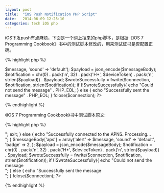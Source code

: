 ```yaml
---
layout: post
title:  "iOS Push Notification PHP Script"
date:   2014-06-09 12:25:10
categories: tech iOS php
---
```


iOS下发push有点麻烦，下面是一个网上搜来的php脚本，是根据《iOS 7 Programming Cookbook》书中的测试脚本修改的，用来测试证书是否配置正确。

{% highlight php %}

<?php
    // Development环境使用
    // $apnsServer = 'ssl://gateway.sandbox.push.apple.com:2195';
    // Distribution环境使用
    $apnsServer = 'ssl://gateway.push.apple.com:2195';
    // 设备的token信息
    $deviceToken = '244e68bc18f49652ab4b274e1ee9e5246f22815a4d8f2e88a03c1b9b23ed7a4e';
    // 发push用的证书
    $pushCertAndKeyPemFile = 'ck.pem';

    $stream = stream_context_create();

    // 证书密码，如果没有密码则不需要
    // $privateKeyPassword = 'quizup2014';
    // stream_context_set_option($stream, 'ssl', 'passphrase', $privateKeyPassword);

    stream_context_set_option($stream, 'ssl', 'local_cert', $pushCertAndKeyPemFile);
    $connectionTimeout = 20;
    $connectionType = STREAM_CLIENT_CONNECT | STREAM_CLIENT_PERSISTENT;
    $connection = stream_socket_client($apnsServer,
                                       $errorNumber,
                                       $errorString,
                                       $connectionTimeout,
                                       $connectionType,
                                       $stream);
  if (!$connection){
    echo "Failed to connect to the APNS server. Error no = $errorNumber"; exit;
  } else {
    echo "Successfully connected to the APNS. Processing..." . PHP_EOL;
  }

  $message = 'Welcome to Push';
  $messageBody['aps'] = array('alert' => $message, 'sound' => 'default');
  $payload = json_encode($messageBody);
  $notification = chr(0) . pack('n', 32) . pack('H*', $deviceToken) . pack('n', strlen($payload)) . $payload;
  $wroteSuccessfully = fwrite($connection, $notification, strlen($notification));
  if (!$wroteSuccessfully){
    echo "Could not send the message" . PHP_EOL;
  } else {
    echo "Successfully sent the message" . PHP_EOL;
  }
  fclose($connection);
?>

{% endhighlight %}

《iOS 7 Programming Cookbook》书中测试脚本原文:

{% highlight php %}

<?php
    /* We are using the sandbox version of the APNS for development. For production
     environments, change this to ssl://gateway.push.apple.com:2195 */
    $apnsServer = 'ssl://gateway.sandbox.push.apple.com:2195';
    /* Make sure this is set to the password that you set for your private key
     when you exported it to the .pem file using openssl on your OS X */
    $privateKeyPassword = '1234';
    /* Put your own message here if you want to */
    $message = 'Welcome to iOS 7 Push Notifications';
    /* Pur your device token here */
    $deviceToken = '05924634A8EB6B84437A1E8CE02E6BE6683DEC83FB38680A7DFD6A04C6CC586E';
    /* Replace this with the name of the file that you have placed by your PHP
     script file, containing your private key and certificate that you generated
     earlier */
    $pushCertAndKeyPemFile = 'PushCertificateAndKey.pem';
    $stream = stream_context_create();
    stream_context_set_option($stream,
                              'ssl',
                              'passphrase',
                              $privateKeyPassword);
    stream_context_set_option($stream,
                              'ssl',
                              'local_cert',
                              $pushCertAndKeyPemFile);
    $connectionTimeout = 20;
    $connectionType = STREAM_CLIENT_CONNECT | STREAM_CLIENT_PERSISTENT;
    $connection = stream_socket_client($apnsServer,
                                       $errorNumber,
                                       $errorString,
                                       $connectionTimeout,
                                       $connectionType,
                                       $stream);
    if (!$connection){
        echo "Failed to connect to the APNS server. Error no = $errorNumber<br/>"; exit;
    } else {
        echo "Successfully connected to the APNS. Processing...</br>";
    }

    $messageBody['aps'] = array('alert' => $message, 'sound' => 'default',
                                'badge' => 2,
                                );
    $payload = json_encode($messageBody);
    $notification = chr(0) .
                    pack('n', 32) .
                    pack('H*', $deviceToken) .
                    pack('n', strlen($payload)) .
                    $payload;
    $wroteSuccessfully = fwrite($connection, $notification, strlen($notification));
    if (!$wroteSuccessfully){
        echo "Could not send the message<br/>";
    } else {
        echo "Successfully sent the message<br/>"; }
    fclose($connection);
?>

{% endhighlight %}